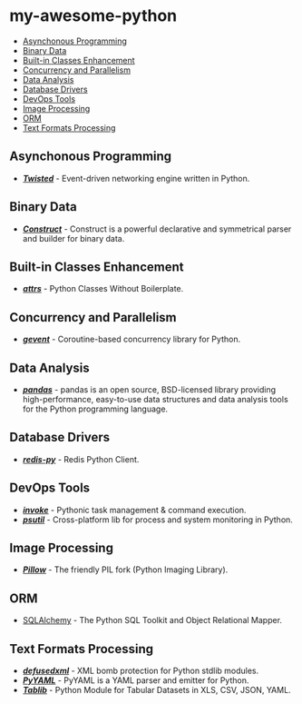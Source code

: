 # my-awesome-python

- [Asynchonous Programming](#asynchonous-programming)
- [Binary Data](#binary-data)
- [Built-in Classes Enhancement](#built-in-classes-enhancement)
- [Concurrency and Parallelism](#concurrency-and-parallelism)
- [Data Analysis](#data-analysis)
- [Database Drivers](#database-drivers)
- [DevOps Tools](#devops-tools)
- [Image Processing](#image-processing)
- [ORM](#orm)
- [Text Formats Processing](#text-formats-processing)

## Asynchonous Programming

- [***Twisted***](https://github.com/twisted/twisted) - Event-driven networking engine written in Python.

## Binary Data

- [***Construct***](https://construct.readthedocs.io/en/latest/) - Construct is a powerful declarative and symmetrical parser and builder for binary data.

## Built-in Classes Enhancement

- [***attrs***](https://www.attrs.org/en/stable/) - Python Classes Without Boilerplate.

## Concurrency and Parallelism

- [***gevent***](https://github.com/gevent/gevent) - Coroutine-based concurrency library for Python.

## Data Analysis

- [***pandas***](https://pandas.pydata.org/) - pandas is an open source, BSD-licensed library providing high-performance, easy-to-use data structures and data analysis tools for the Python programming language.

## Database Drivers

- [***redis-py***](https://github.com/andymccurdy/redis-py) - Redis Python Client.

## DevOps Tools

- [***invoke***](https://github.com/pyinvoke/invoke) - Pythonic task management & command execution.
- [***psutil***](https://github.com/giampaolo/psutil) - Cross-platform lib for process and system monitoring in Python.

## Image Processing

- [***Pillow***](https://github.com/python-pillow/Pillow) - The friendly PIL fork (Python Imaging Library).

## ORM

- [SQLAlchemy](https://www.sqlalchemy.org/) - The Python SQL Toolkit and Object Relational Mapper.

## Text Formats Processing

- [***defusedxml***](https://github.com/tiran/defusedxml) - XML bomb protection for Python stdlib modules.
- [***PyYAML***](https://pyyaml.org/wiki/PyYAML) - PyYAML is a YAML parser and emitter for Python.
- [***Tablib***](https://github.com/jazzband/tablib) - Python Module for Tabular Datasets in XLS, CSV, JSON, YAML.
